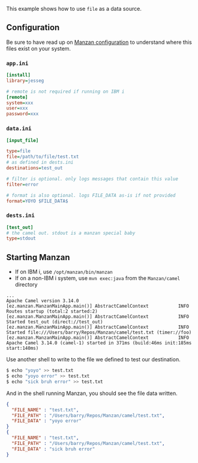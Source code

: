 This example shows how to use `file` as a data source.

## Configuration

Be sure to have read up on [Manzan configuration](/config/index.md) to understand where this files exist on your system.

### `app.ini`

```ini
[install]
library=jesseg

# remote is not required if running on IBM i
[remote]
system=xxx
user=xxx
password=xxx
```

### `data.ini`

```ini
[input_file]

type=file
file=/path/to/file/test.txt
# as defined in dests.ini
destinations=test_out

# filter is optional. only logs messages that contain this value
filter=error

# format is also optional. logs FILE_DATA as-is if not provided
format=YOYO $FILE_DATA$
```

### `dests.ini`

```ini
[test_out]
# the camel out. stdout is a manzan special baby
type=stdout
```

## Starting Manzan

* If on IBM i, use `/opt/manzan/bin/manzan`
* If on a non-IBM i system, use `mvn exec:java` from the `Manzan/camel` directory

```
...
Apache Camel version 3.14.0
[ez.manzan.ManzanMainApp.main()] AbstractCamelContext           INFO  Routes startup (total:2 started:2)
[ez.manzan.ManzanMainApp.main()] AbstractCamelContext           INFO      Started test_out (direct://test_out)
[ez.manzan.ManzanMainApp.main()] AbstractCamelContext           INFO      Started file:///Users/barry/Repos/Manzan/camel/test.txt (timer://foo)
[ez.manzan.ManzanMainApp.main()] AbstractCamelContext           INFO  Apache Camel 3.14.0 (camel-1) started in 371ms (build:46ms init:185ms start:140ms)
```

Use another shell to write to the file we defined to test our destination.

```sh
$ echo "yoyo" >> test.txt 
$ echo "yoyo error" >> test.txt 
$ echo "sick bruh error" >> test.txt 
```

And in the shell running Manzan, you should see the file data written.

```json
{
  "FILE_NAME" : "test.txt",
  "FILE_PATH" : "/Users/barry/Repos/Manzan/camel/test.txt",
  "FILE_DATA" : "yoyo error"
}
{
  "FILE_NAME" : "test.txt",
  "FILE_PATH" : "/Users/barry/Repos/Manzan/camel/test.txt",
  "FILE_DATA" : "sick bruh error"
}
```